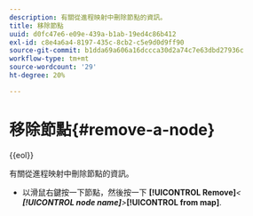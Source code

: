 ```yaml
---
description: 有關從進程映射中刪除節點的資訊。
title: 移除節點
uuid: d0fc47e6-e09e-439a-b1ab-19ed4c86b412
exl-id: c8e4a6a4-8197-435c-8cb2-c5e9d0d9ff90
source-git-commit: b1dda69a606a16dccca30d2a74c7e63dbd27936c
workflow-type: tm+mt
source-wordcount: '29'
ht-degree: 20%

---
```


# 移除節點{#remove-a-node}

{{eol}}

有關從進程映射中刪除節點的資訊。

* 以滑鼠右鍵按一下節點，然後按一下 **[!UICONTROL Remove]***&lt; **[!UICONTROL node name]**>***[!UICONTROL from map]**.
